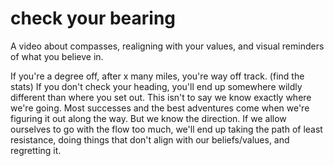 # check your bearing


A video about compasses, realigning with your values, and visual reminders of what you believe in.



If you're a degree off, after x many miles, you're way off track. (find the stats) If you don't check your heading, you'll end up somewhere wildly different than where you set out. 
This isn't to say we know exactly where we're going. Most successes and the best adventures come when we're figuring it out along the way. But we know the direction. If we allow ourselves to go with the flow too much, we'll end up taking the path of least resistance, doing things that don't align with our beliefs/values, and regretting it.

